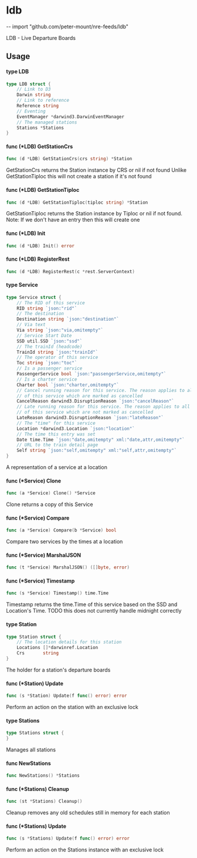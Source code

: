 # ldb
--
    import "github.com/peter-mount/nre-feeds/ldb"

LDB - Live Departure Boards

## Usage

#### type LDB

```go
type LDB struct {
	// Link to D3
	Darwin string
	// Link to reference
	Reference string
	// Eventing
	EventManager *darwind3.DarwinEventManager
	// The managed stations
	Stations *Stations
}
```


#### func (*LDB) GetStationCrs

```go
func (d *LDB) GetStationCrs(crs string) *Station
```
GetStationCrs returns the Station instance by CRS or nil if not found Unlike
GetStationTiploc this will not create a station if it's not found

#### func (*LDB) GetStationTiploc

```go
func (d *LDB) GetStationTiploc(tiploc string) *Station
```
GetStationTiploc returns the Station instance by Tiploc or nil if not found.
Note: If we don't have an entry then this will create one

#### func (*LDB) Init

```go
func (d *LDB) Init() error
```

#### func (*LDB) RegisterRest

```go
func (d *LDB) RegisterRest(c *rest.ServerContext)
```

#### type Service

```go
type Service struct {
	// The RID of this service
	RID string `json:"rid"`
	// The destination
	Destination string `json:"destination"`
	// Via text
	Via string `json:"via,omitempty"`
	// Service Start Date
	SSD util.SSD `json:"ssd"`
	// The trainId (headcode)
	TrainId string `json:"trainId"`
	// The operator of this service
	Toc string `json:"toc"`
	// Is a passenger service
	PassengerService bool `json:"passengerService,omitempty"`
	// Is a charter service
	Charter bool `json:"charter,omitempty"`
	// Cancel running reason for this service. The reason applies to all locations
	// of this service which are marked as cancelled
	CancelReason darwind3.DisruptionReason `json:"cancelReason"`
	// Late running reason for this service. The reason applies to all locations
	// of this service which are not marked as cancelled
	LateReason darwind3.DisruptionReason `json:"lateReason"`
	// The "time" for this service
	Location *darwind3.Location `json:"location"`
	// The time this entry was set
	Date time.Time `json:"date,omitempty" xml:"date,attr,omitempty"`
	// URL to the train detail page
	Self string `json:"self,omitempty" xml:"self,attr,omitempty"`
}
```

A representation of a service at a location

#### func (*Service) Clone

```go
func (a *Service) Clone() *Service
```
Clone returns a copy of this Service

#### func (*Service) Compare

```go
func (a *Service) Compare(b *Service) bool
```
Compare two services by the times at a location

#### func (*Service) MarshalJSON

```go
func (t *Service) MarshalJSON() ([]byte, error)
```

#### func (*Service) Timestamp

```go
func (s *Service) Timestamp() time.Time
```
Timestamp returns the time.Time of this service based on the SSD and Location's
Time. TODO this does not currently handle midnight correctly

#### type Station

```go
type Station struct {
	// The location details for this station
	Locations []*darwinref.Location
	Crs       string
}
```

The holder for a station's departure boards

#### func (*Station) Update

```go
func (s *Station) Update(f func() error) error
```
Perform an action on the station with an exclusive lock

#### type Stations

```go
type Stations struct {
}
```

Manages all stations

#### func  NewStations

```go
func NewStations() *Stations
```

#### func (*Stations) Cleanup

```go
func (st *Stations) Cleanup()
```
Cleanup removes any old schedules still in memory for each station

#### func (*Stations) Update

```go
func (s *Stations) Update(f func() error) error
```
Perform an action on the Stations instance with an exclusive lock
